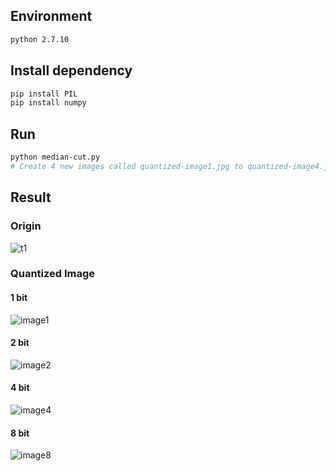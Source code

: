 ## Environment 

```bash
python 2.7.10
```

## Install dependency

```bash
pip install PIL
pip install numpy
```

## Run
```bash
python median-cut.py
# Create 4 new images called quantized-image1.jpg to quantized-image4.jpg
```

## Result

### Origin

![t1](https://user-images.githubusercontent.com/6240395/55372748-d2518780-54d0-11e9-882a-7412ff748057.jpg)


### Quantized Image

#### 1 bit

![image1](https://user-images.githubusercontent.com/6240395/55373379-eeeebf00-54d2-11e9-9e3e-1c7c4cd580c4.jpg)



#### 2 bit

![image2](https://user-images.githubusercontent.com/6240395/55373384-f1e9af80-54d2-11e9-9a94-e08d9ff84391.jpg)

#### 4 bit

![image4](https://user-images.githubusercontent.com/6240395/55373395-f615cd00-54d2-11e9-9332-4c3502613ffc.jpg)

#### 8 bit

![image8](https://user-images.githubusercontent.com/6240395/55373400-f9a95400-54d2-11e9-9d48-9bd34f2693e6.jpg)


